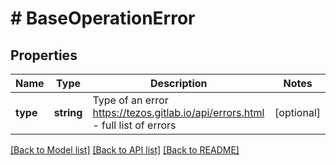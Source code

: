 # # BaseOperationError

## Properties

Name | Type | Description | Notes
------------ | ------------- | ------------- | -------------
**type** | **string** | Type of an error https://tezos.gitlab.io/api/errors.html - full list of errors | [optional]

[[Back to Model list]](../../README.md#models) [[Back to API list]](../../README.md#endpoints) [[Back to README]](../../README.md)
